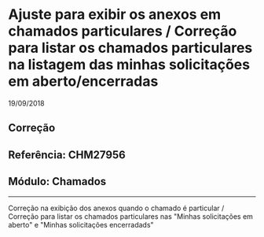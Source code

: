 # Ajuste para exibir os anexos em chamados particulares / Correção para listar os chamados particulares na listagem das minhas solicitações em aberto/encerradas
19/09/2018
## Correção
## Referência: CHM27956
## Módulo: Chamados
***

Correção na exibição dos anexos quando o chamado é particular / Correção para listar os chamados particulares nas "Minhas solicitações em aberto" e "Minhas solicitações encerradads"
